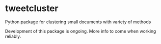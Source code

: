 # tweetcluster
Python package for clustering small documents with variety of methods

Development of this package is ongoing. More info to come when working reliably.
